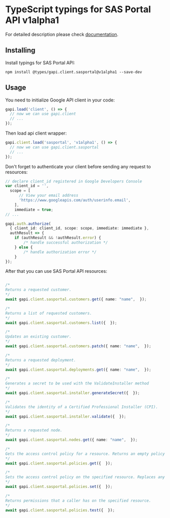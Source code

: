 # TypeScript typings for SAS Portal API v1alpha1


For detailed description please check [documentation](https://developers.google.com/spectrum-access-system/).

## Installing

Install typings for SAS Portal API:

```
npm install @types/gapi.client.sasportal@v1alpha1 --save-dev
```

## Usage

You need to initialize Google API client in your code:

```typescript
gapi.load('client', () => {
  // now we can use gapi.client
  // ...
});
```

Then load api client wrapper:

```typescript
gapi.client.load('sasportal', 'v1alpha1', () => {
  // now we can use gapi.client.sasportal
  // ...
});
```

Don't forget to authenticate your client before sending any request to resources:

```typescript
// declare client_id registered in Google Developers Console
var client_id = '',
  scope = [ 
      // View your email address
      'https://www.googleapis.com/auth/userinfo.email',
    ],
    immediate = true;
// ...

gapi.auth.authorize(
  { client_id: client_id, scope: scope, immediate: immediate },
  authResult => {
    if (authResult && !authResult.error) {
        /* handle successful authorization */
    } else {
        /* handle authorization error */
    }
});
```

After that you can use SAS Portal API resources:

```typescript

/*
Returns a requested customer.
*/
await gapi.client.sasportal.customers.get({ name: "name",  });

/*
Returns a list of requested customers.
*/
await gapi.client.sasportal.customers.list({  });

/*
Updates an existing customer.
*/
await gapi.client.sasportal.customers.patch({ name: "name",  });

/*
Returns a requested deployment.
*/
await gapi.client.sasportal.deployments.get({ name: "name",  });

/*
Generates a secret to be used with the ValidateInstaller method
*/
await gapi.client.sasportal.installer.generateSecret({  });

/*
Validates the identity of a Certified Professional Installer (CPI).
*/
await gapi.client.sasportal.installer.validate({  });

/*
Returns a requested node.
*/
await gapi.client.sasportal.nodes.get({ name: "name",  });

/*
Gets the access control policy for a resource. Returns an empty policy if the resource exists and does not have a policy set.
*/
await gapi.client.sasportal.policies.get({  });

/*
Sets the access control policy on the specified resource. Replaces any existing policy.
*/
await gapi.client.sasportal.policies.set({  });

/*
Returns permissions that a caller has on the specified resource.
*/
await gapi.client.sasportal.policies.test({  });
```
